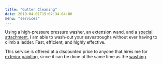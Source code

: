 ```yaml
---
title: "Gutter Cleaning"
date: 2019-04-01T15:07:34-04:00
menu: "services"
---
```


Using a high-pressure pressure washer, an extension wand, and a
[special attachment](https://www.amazon.ca/gp/product/B008BOVQQ4/ref=ox_sc_saved_title_5?smid=A3DWYIK6Y9EEQB&psc=1),
I am able to wash-out your eavestroughs without ever having to climb
a ladder. Fast, efficient, and highly effective.


This service is offered at a discounted price to anyone that hires
me for [exterior painting](/services/exterior-painting), since it can be
done at the same time as the [washing](/services/exterior-painting#washing).
